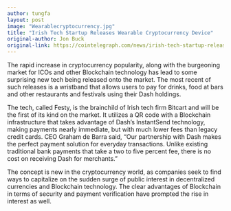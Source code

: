 ```yaml
---
author: tungfa
layout: post
image: "Wearablecryptocurrency.jpg"
title: "Irish Tech Startup Releases Wearable Cryptocurrency Device"
original-author: Jon Buck
original-link: https://cointelegraph.com/news/irish-tech-startup-releases-wearable-cryptocurrency-device
---
```


The rapid increase in cryptocurrency popularity, along with the burgeoning market for ICOs and other Blockchain technology has lead to some surprising new tech being released onto the market. The most recent of such releases is a wristband that allows users to pay for drinks, food at bars and other restaurants and festivals using their Dash holdings.

The tech, called Festy, is the brainchild of Irish tech firm Bitcart and will be the first of its kind on the market. It utilizes a QR code with a Blockchain infrastructure that takes advantage of Dash’s InstantSend technology, making payments nearly immediate, but with much lower fees than legacy credit cards. CEO Graham de Barra said, “Our partnership with Dash makes the perfect payment solution for everyday transactions. Unlike existing traditional bank payments that take a two to five percent fee, there is no cost on receiving Dash for merchants.”

The concept is new in the cryptocurrency world, as companies seek to find ways to capitalize on the sudden surge of public interest in decentralized currencies and Blockchain technology. The clear advantages of Blockchain in terms of security and payment verification have prompted the rise in interest as well.

